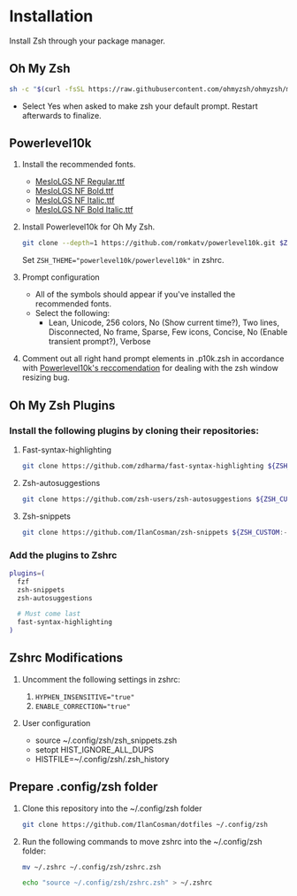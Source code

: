 # Installation

Install Zsh through your package manager.

## Oh My Zsh

```sh
sh -c "$(curl -fsSL https://raw.githubusercontent.com/ohmyzsh/ohmyzsh/master/tools/install.sh)"
```

- Select Yes when asked to make zsh your default prompt. Restart afterwards to finalize.

## Powerlevel10k

1. Install the recommended fonts.

   - [MesloLGS NF Regular.ttf](https://github.com/romkatv/powerlevel10k-media/raw/master/MesloLGS%20NF%20Regular.ttf)
   - [MesloLGS NF Bold.ttf](https://github.com/romkatv/powerlevel10k-media/raw/master/MesloLGS%20NF%20Bold.ttf)
   - [MesloLGS NF Italic.ttf](https://github.com/romkatv/powerlevel10k-media/raw/master/MesloLGS%20NF%20Italic.ttf)
   - [MesloLGS NF Bold Italic.ttf](https://github.com/romkatv/powerlevel10k-media/raw/master/MesloLGS%20NF%20Bold%20Italic.ttf)

2. Install Powerlevel10k for Oh My Zsh.

   ```sh
   git clone --depth=1 https://github.com/romkatv/powerlevel10k.git $ZSH_CUSTOM/themes/powerlevel10k
   ```

   Set `ZSH_THEME="powerlevel10k/powerlevel10k"` in zshrc.

3. Prompt configuration

   - All of the symbols should appear if you've installed the recommended fonts.
   - Select the following:
     - Lean, Unicode, 256 colors, No (Show current time?), Two lines, Disconnected, No frame, Sparse, Few icons, Concise, No (Enable transient prompt?), Verbose

4. Comment out all right hand prompt elements in .p10k.zsh in accordance with [Powerlevel10k's reccomendation](https://github.com/romkatv/powerlevel10k/blob/master/README.md#horrific-mess-when-resizing-terminal-window) for dealing with the zsh window resizing bug.

## Oh My Zsh Plugins

### Install the following plugins by cloning their repositories:

1. Fast-syntax-highlighting

   ```sh
   git clone https://github.com/zdharma/fast-syntax-highlighting ${ZSH_CUSTOM:-~/.oh-my-zsh/custom}/plugins/fast-syntax-highlighting
   ```

2. Zsh-autosuggestions

   ```sh
   git clone https://github.com/zsh-users/zsh-autosuggestions ${ZSH_CUSTOM:-~/.oh-my-zsh/custom}/plugins/zsh-autosuggestions
   ```

3. Zsh-snippets

   ```sh
   git clone https://github.com/IlanCosman/zsh-snippets ${ZSH_CUSTOM:-~/.oh-my-zsh/custom}/plugins/zsh-snippets
   ```

### Add the plugins to Zshrc

```sh
plugins=(
  fzf
  zsh-snippets
  zsh-autosuggestions

  # Must come last
  fast-syntax-highlighting
)
```

## Zshrc Modifications

1. Uncomment the following settings in zshrc:

   1. `HYPHEN_INSENSITIVE="true"`
   2. `ENABLE_CORRECTION="true"`

2. User configuration

   - source ~/.config/zsh/zsh_snippets.zsh
   - setopt HIST_IGNORE_ALL_DUPS
   - HISTFILE=~/.config/zsh/.zsh_history

## Prepare .config/zsh folder

1. Clone this repository into the ~/.config/zsh folder

   ```sh
   git clone https://github.com/IlanCosman/dotfiles ~/.config/zsh
   ```

2. Run the following commands to move zshrc into the ~/.config/zsh folder:

   ```sh
   mv ~/.zshrc ~/.config/zsh/zshrc.zsh

   echo "source ~/.config/zsh/zshrc.zsh" > ~/.zshrc
   ```
